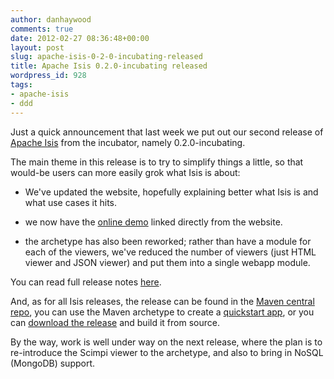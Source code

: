 ```yaml
---
author: danhaywood
comments: true
date: 2012-02-27 08:36:48+00:00
layout: post
slug: apache-isis-0-2-0-incubating-released
title: Apache Isis 0.2.0-incubating released
wordpress_id: 928
tags:
- apache-isis
- ddd
---
```


Just a quick announcement that last week we put out our second release of [Apache Isis](http://incubator.apache.org/isis) from the incubator, namely 0.2.0-incubating.



The main theme in this release is to try to simplify things a little, so that would-be users can more easily grok what Isis is about:
<!-- more -->



	
  * We've updated the website, hopefully explaining better what Isis is and what use cases it hits.

	
  * we now have the [online demo](http://mmyco.co.uk:8180/isis-onlinedemo) linked directly from the website.

	
  * the archetype has also been reworked; rather than have a module for each of the viewers, we've reduced the number of viewers (just HTML viewer and JSON viewer) and put them into a single webapp module.





You can read full release notes [here](http://incubator.apache.org/isis/release-notes-0.2.0-incubating.html).



And, as for all Isis releases, the release can be found in the [Maven central repo](http://search.maven.org), you can use the Maven archetype to create a [quickstart app](http://incubator.apache.org/isis/quick-start.html), or you can [download the release](http://incubator.apache.org/isis/downloads.html) and build it from source.



By the way, work is well under way on the next release, where the plan is to re-introduce the Scimpi viewer to the archetype, and also to bring in NoSQL (MongoDB) support.

